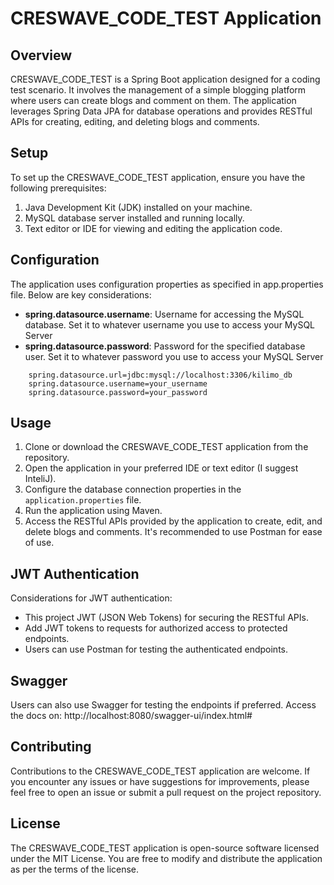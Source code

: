 # CRESWAVE_CODE_TEST Application

## Overview
CRESWAVE_CODE_TEST is a Spring Boot application designed for a coding test scenario. It involves the management of a simple blogging platform where users can create blogs and comment on them. The application leverages Spring Data JPA for database operations and provides RESTful APIs for creating, editing, and deleting blogs and comments.

## Setup
To set up the CRESWAVE_CODE_TEST application, ensure you have the following prerequisites:
1. Java Development Kit (JDK) installed on your machine.
2. MySQL database server installed and running locally.
3. Text editor or IDE for viewing and editing the application code.

## Configuration
The application uses configuration properties as specified in app.properties file. Below are key considerations:
- **spring.datasource.username**: Username for accessing the MySQL database. Set it to whatever username you use to access your MySQL Server
- **spring.datasource.password**: Password for the specified database user. Set it to whatever password you use to access your MySQL Server

```properties
    spring.datasource.url=jdbc:mysql://localhost:3306/kilimo_db
    spring.datasource.username=your_username
    spring.datasource.password=your_password
```


## Usage
1. Clone or download the CRESWAVE_CODE_TEST application from the repository.
2. Open the application in your preferred IDE or text editor (I suggest InteliJ).
3. Configure the database connection properties in the `application.properties` file.
4. Run the application using Maven.
5. Access the RESTful APIs provided by the application to create, edit, and delete blogs and comments. It's recommended to use Postman for ease of use.


## JWT Authentication
Considerations for JWT authentication:
- This project JWT (JSON Web Tokens) for securing the RESTful APIs.
- Add JWT tokens to requests for authorized access to protected endpoints.
- Users can use Postman for testing the authenticated endpoints.

## Swagger
Users can also use Swagger for testing the endpoints if preferred.
Access the docs on: http://localhost:8080/swagger-ui/index.html#

## Contributing
Contributions to the CRESWAVE_CODE_TEST application are welcome. If you encounter any issues or have suggestions for improvements, please feel free to open an issue or submit a pull request on the project repository.

## License
The CRESWAVE_CODE_TEST application is open-source software licensed under the MIT License. You are free to modify and distribute the application as per the terms of the license.
